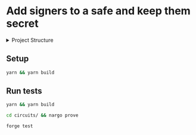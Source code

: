 # Add signers to a safe and keep them secret

<details>
<summary>Project Structure</summary>

```plaintext
├── circuits # contains the noir code
│   ├── src
│   │   └── main.nr # the DarkSafe Noir circuit
│   ├── Prover.toml # contains all the private inputs / data
│   └── Verifier.toml # contains all the public inputs / data
├── contracts
│   ├── DarkSafe.sol # the Zodiac Module to be installed on the safe
│   └── Verifier.sol # the `nargo` cli generated contract used to verify the a generated proof
├── scripts
│   └── build.ts # A CLI tool to help generate the input data
```

</details>

## Setup

```bash
yarn && yarn build
```

## Run tests
```bash
yarn && yarn build

cd circuits/ && nargo prove

forge test
```